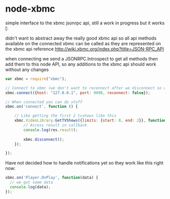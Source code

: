 node-xbmc
=========

simple interface to the xbmc jsonrpc api, still a work in progress but it works [:

didn't want to abstract away the really good xbmc api so all api methods available on the connected xbmc can be called as they are represented on the xbmc api reference http://wiki.xbmc.org/index.php?title=JSON-RPC_API

when connecting we send a JSONRPC.Introspect to get all methods then add them to this node API, so any additions to the xbmc api should work without any changes

```javascript
var xbmc = require("xbmc");

// Connect to xbmc (we don't want to reconnect after we disconnect so we set it here in the connection options)
xbmc.connect({host: "127.0.0.1", port: 9090, reconnect: false});

// When connected you can do stuff
xbmc.on('connect', function () {

    // Like getting the first 2 tvshows like this
    xbmc.VideoLibrary.GetTVShows({limits: {start: 0, end: 2}}, function (res) {
        // Access result in callback
        console.log(res.result);
        
        xbmc.disconnect();
    });

});
```

Have not decided how to handle notifications yet so they work like this right now:

```javascript
xbmc.on('Player.OnPlay', function(data) {
  // we got some data
  console.log(data);
});
```
